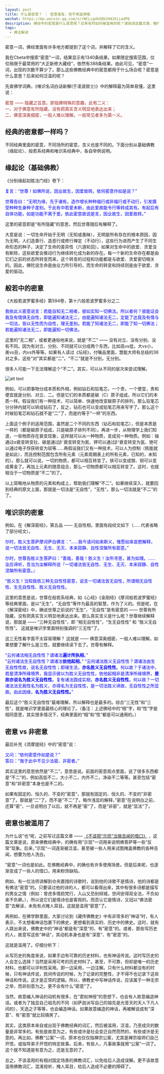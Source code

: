 ```yaml
---
layout: post
title: 什么是密意？ ｜ 密意虽有，但不用滥用哦
wechat: https://mp.weixin.qq.com/s/rWCLcgdkOQb2HA3XiiadPQ
description: 佛经中的密意是什么意思呢？后来有时如何被滥用的呢？请阅读这篇文章，略作了解。
tags:
  - 佛法解读
---
```


密意一词，佛经里面有许多地方都提到了这个词，并解释了它的含义。

我在Cbeta中搜索“密意”一词，结果显示有1340条结果。如果限定搜索范围，仅仅局限于最常用的“大正新修大藏经”，依然有388条结果。由此可见，“密意”一词，出现的次数不算少了。那么这些佛教经典中的密意都用于什么场合呢？密意是什么意思？后来如何泛滥的呢？

先查佛学词典，《唯识名词白话新解(于凌波居士)》中的解释最为简单易懂，这里说：

<span style="color:brown">密意 —— 隐藏之旨意。即指佛特殊的意趣，此有二义：<br/>
<span style="color:brown">一、对于佛意有所隐藏，没有把真实含义明显地表达出来；<br/>
<span style="color:brown">二、佛意深奥细密，一般人难以理解。一般常见者多为第一义。

## 经典的密意都一样吗？

不同经典里面的密意，不同场所的密意，含义也是不同的。下面分别从基础佛教（缘起论）、般若系经典和唯识系经典中，各自举例说明。

## 缘起论（基础佛教）

《分别缘起初胜法门经》卷下：

<span style="color:blue">复言：“世尊！如佛所说，因业故生，因爱故转。依何密意作如是说？”

<span style="color:blue">世尊告曰：“无明为缘，先于诸有，造作增长种种福行或非福行或不动行，引发摄受种种生身种子差别。于此有中若爱未断，由此爱故能令行等转成其有。有起后有自体功能，如是功能不离于爱。依此密意故说是言，因业故生，因爱故转。”

这里的密意即是“有所隐藏”的意思，然后世尊随后有解释了。

大意是说：一切生命开始于无明（无知或愚昧），无明是所有存在的根本原因，因为无明，人们造善行、造恶行或修行禅定（不动行），这些行为进而产生了不同生命形态的种子，决定了生命的差异性（六道轮回）。如果对生命中的欲爱、贪爱没有断除，这些欲爱会推动行为继续转化成为新的存在。每一个新的生命存在都是由它们之前的状态所转变而来，这个转变的过程和功能都是与欲爱、贪爱密切相关的。因此，佛陀说生命是由业力所引导的，而生命的转变和持续则是由于欲爱、贪爱的驱动。

## 般若中的密意

《大般若波罗蜜多经》第594卷，第十六般若波罗蜜多分之二

<span style="color:blue">我依此义密意说言：若能自知无二相者，彼如实知一切佛法。所以者何？彼能证会我及有情俱无自性，即能遍知诸法无二，由能遍知诸法无二，定能了达我及有情与一切法，皆以无性而为自性，理无差别。若能了知诸法无二，即能了知一切佛法；若能遍知诸法无二，即能遍知一切佛法。

这里的“无二相”，或者更通俗地来说，就是“不二” —— 没有对立、没有分别、没有不同。因为有对立、分别、不同就可以分成两个东西，比如高vs低，大vs小，美vs丑，内vs外等等。如果有人读过《坛经》，付嘱品里面，慧能大师有总结的36对之多。这些“对”其实都是“二”。“不二”就是不分别，无分别。

很多人可能一下无法理解这个“不二”。其实，可以从不同的层次来尝试理解。

![alt text](<../images/Pasted image 20240229141422.png>)

例如，可以把事物分成本质和外相，例如钻石和铅笔芯，一个贵，一个便宜，贵和便宜就是分别、对立、二。但是它们的本质都是碳（C）原子组成，所以它们的本质一样。假设我们有一种技术，可以简单、快速地改变碳原子的排列，那么铅笔芯分分钟内就可以转成钻石了，反之，钻石也可以变成铅笔芯用来写字了。那么这个时候铅笔芯和钻石就不是“二”了，而是约等于“一样”的东西。

上面这个例子的适用范围，虽然是二个不同的东西（钻石和铅笔芯），但是本质是一样的（都是碳原子组成，只是碳原子排列不同）。再进一步，从物理学上我们知道，一些物质存在衰变现象，这样就可以从一种物质，变成另一种物质。例如：铀通过α衰变转变钍、碳是通过β⁻衰变转变为氮、钾可以通过β⁺衰变转变为氩、铯可以通过电子俘获转变为钡等……再假设我们又有一种技术，可以人为控制（核能就是如此），而且控制范围包含所有元素（元素周期表上的所有元素，已知的，未知的）。那么就可以说，一切的物质，都可以相互转变了。铁可以变成银、铜可以变成黄金了。再加上元素的随意组合，那么一切物质都可以相互转变了。这时，也就相当于一切物质是“不二”的了。

以上简略地从物质的元素和构成上，帮助我们理解“不二”。如果继续深入，就要回到经典的原文上面，那就是一切法是“无自性”，“无性”。那么一切法就是“不二”的了。

## 唯识宗的密意

例如，在《解深密经》，第五品 —— 无自性相，里面有段经文如下（……代表省略了部分经文）。

<span style="color:blue">尔时，胜义生菩萨摩诃萨白佛言：“……我今请问如来斯义，惟愿如来哀愍解释，说一切法皆无自性、无生、无灭、本来寂静、自性涅槃所有密意。”

<span style="color:blue">尔时，世尊告胜义生菩萨曰：“善哉，善哉！胜义生！汝所寻思，甚为如理。……汝应谛听，吾当为汝解释所说『一切诸法皆无自性、无生、无灭、本来寂静、自性涅槃所有密意。』

<span style="color:blue">“胜义生！当知我依三种无自性性密意，说言一切诸法皆无自性，所谓相无自性性、生无自性性、胜义无自性性。

这里的意思是说，世尊在般若系经典，如《心经》《金刚经》《摩诃般若波罗蜜经》等经典里面，是以“无生”，“无自性”等作为最高的智慧，作为了义的。但是呢，在《解深密经》中，确说世尊之前说的“无生”，“无自性”是有密意的 —— 世尊有所隐藏，没有把真实含义明显地表达出来。那么真实含义是什么呢？世尊继续解释说，那就是 —— “三种无自性性”，即 “相无自性性”，“生无自性性” 和 “胜义无自性性”。 这就是唯识学里面特别强调的“三无性”了。

这三无性看字面不太容易理解？ 这就是 —— 佛意深奥细密，一般人难以理解。如果想要了解什么是三性，就要继续读下去了。世尊有解释。

<span style="color:blue">“云何诸法相无自性性？谓诸法<b>遍计所执相</b>。”<br/>
<span style="color:blue">“云何诸法生无自性性？谓诸法<b>依他起相</b>。”
<span style="color:blue">“云何诸法胜义无自性性？谓诸法由生无自性性故，说名无自性性；即缘生法，<b>亦名胜义无自性性</b>。何以故？于诸法中，若是清净所缘境界，我显示彼以为胜义无自性性，依他起相非是清净所缘境界，<b>是故亦说名为胜义无自性性</b>。复有诸法圆成实相，<b>亦名胜义无自性性</b>。何以故？一切诸法法无我性名为胜义，亦得名为无自性性，是一切法胜义谛故，无自性性之所显故。由此因缘，<b>名为胜义无自性性。</b>”

最后这个“胜义无自性性”最难理解，所以解释也是最多的。综合“三无性”和“三性”，就是唯识学里面最核心的理论了。（备注：上述佛经中的“相”字，和“性”字是相同意思，其实很多情况下，经典里面的“相”和“性”都是可以通用的。）

## 密意 vs 非密意

最后补充《须摩提经》中的“密意”说：

<span style="color:blue">又问：“依何密意作如是说？”<br />
<span style="color:blue">答曰：“我于此中不见少法密、非密者。”

其实这里的意思依然是”不二“，意思是说。前面的密意观点里面，说了很多东西都是“不二”的，例如高低不二，大小不二，内外不二，净染不二等等。甚至包括“密意”和“非密意”本身也是不二的。

如果有固定的、恒久的、不变的”密意“，那就有固定的、恒久的、不变的”非密意“了。那就是”二“了。而不是”不二“了。略作浅显的解释，”密意“在说明白之前，还算”密“，一旦说明白了以后，就不再是”密“了，而是”非密”，就是“显法“了。

## 密意也被滥用了

为什么说”也“呢，之前写过这篇文章 —— [《不该把“示现”当做丑闻的借口》](https://mp.weixin.qq.com/s/1Ulcm4HXzGQYodrvTQwzkA)  ，这篇文章是说，原来佛教经典中，的确有用“示现”一词用来说明佛菩萨等一些“反常”现象。后来，”示现“一词逐渐被泛滥，甚至被一些人用来试图掩盖佛教的各种丑闻，想要为他人洗白。

”密意“一词也是如此。在佛教经典中，的确也有许多使用场景。但是后来呢，也逐渐变成了一些人的借口，用来粉饰缺陷。

例如，有一位法师讲解到仓央嘉措的诗歌时，说到他的诗歌不是情诗，他的诗都是有佛法“密意”的。只要读过他的诗的人，都可以看得出来，其中有很多诗都是描写的男女之情（例如：曾虑多情损梵行，入山又恐别倾城，世间安得双全法，不负如来不负卿。），所以说它们是情诗也是客观的。而否认它是情诗，又冠以“佛法密意”去解读，未免有点掩人耳目。这就是滥用“密意”了。

再例如，在佛学群里面，大家讨论到《藏传佛教史》中有非常多的”神话“时，有人表示，不太想看神话包裹下的佛史，更想看到真实的、历史中的佛史。这时，就有人跳出来说，佛教史中的”神话“都是有”深意“的、有”密意“的。或者，那些写历史的人，故意写这些”神话“，其动机本身也是有”深意“、有”密意“的。

这就是滥用了。仔细分析下：

从写历史的角度来说，如果手边有可靠的历史材料，也有神话传说。这时写历史的人会怎么选择？当然是采用可考的历史材料了。甚至，不可靠，但却是唯一的历史材料，也都可以评判性采用。即一边采用，一边注解。只有什么材料都没有的时候，只有神话传说，民间传说的时候，为了记录的完整性，才不得不也记录下这些神话和传说。这才是正常的逻辑。所以，佛教史中写神话传说，应该属于一种无奈之举，而非刻意为之。更不会有什么“密意”了。

当然，故意编入神话的动机有很多，在“君权神授”的思想下，也会有人故意编造神话。或者为了独显自己祖先的不同（如萨迦派写自己的祖先是光音天的天人下凡人间的），天选之子等等，也会编造神话。如果故意编造的神话，再被解说成有“深意”、有“密意”就比较搞笑了。

其实，这类原本来自或出现于佛教经典的词汇，然后被滥用，泛滥，乃至成灾的数量是非常多的。有些是故意为之，有些或许是社会变迁自然而然的，有些或许是无意的。再比如，佛教“公案”一词，原本也仅仅指禅宗公案，尤其是禅宗祖师们自己开悟，或指导弟子开悟的特定故事。后来，有些人，凡事故事就用“公案”一词了。这个就不知道是有意为之，还是无意的了。

总之，不该滥用的有相对固定场景的佛教词汇，以免给后人造成误解。更不该故意滥用佛教词汇，混淆视听，掩人耳目，给后人造成不必要的障碍了。

